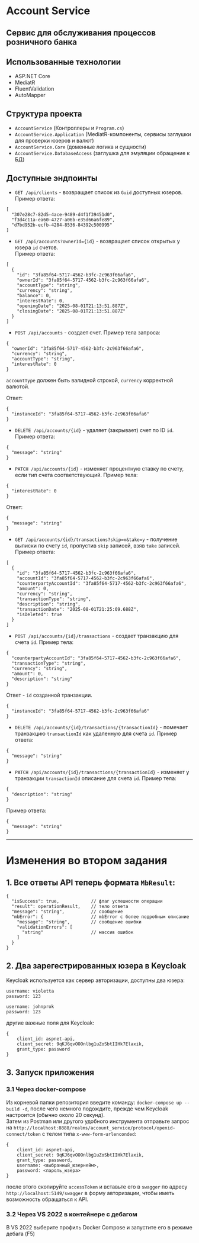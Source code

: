 # Account Service
## Сервис для обслуживания процессов розничного банка

## Использованные технологии
- ASP.NET Core
- MediatR
- FluentValidation
- AutoMapper

## Структура проекта
- `AccountService` (Контроллеры и `Program.cs`)
- `AccountService.Application` (MediatR-компоненты, сервисы заглушки для проверки юзеров и валют)
- `AccountService.Core` (доменные логика и сущности)
- `AccountService.DatabaseAccess` (заглушка для эмуляции обращение к БД)

## Доступные эндпоинты
- `GET /api/clients` - возвращает список из `Guid` доступных юзеров. \
Пример ответа:
```
[
  "307e28c7-82d5-4ace-9489-d4f1f39451d0",
  "f3d4c11a-ea60-4727-a06b-e35d66a6fe89",
  "d7bd952b-ecfb-4284-8536-84392c500995"
]
```

- `GET /api/accounts?ownerId={id}` - возвращает список открытых у юзера `id` счетов.\
Пример ответа:
```
[
  {
    "id": "3fa85f64-5717-4562-b3fc-2c963f66afa6",
    "ownerId": "3fa85f64-5717-4562-b3fc-2c963f66afa6",
    "accountType": "string",
    "currency": "string",
    "balance": 0,
    "interestRate": 0,
    "openingDate": "2025-08-01T21:13:51.887Z",
    "closingDate": "2025-08-01T21:13:51.887Z"
  }
]
```

- `POST /api/accounts` - создает счет. Пример тела запроса:
```
{
  "ownerId": "3fa85f64-5717-4562-b3fc-2c963f66afa6",
  "currency": "string",
  "accountType": "string",
  "interestRate": 0
}
```
`accountType` должен быть валидной строкой, `currency` корректной валютой.

Ответ:
```
{
  "instanceId": "3fa85f64-5717-4562-b3fc-2c963f66afa6"
}
```

- `DELETE /api/accounts/{id}` - удаляет (закрывает) счет по ID `id`.
Пример ответа:
```
{
  "message": "string"
}
```

- `PATCH /api/accounts/{id}` - изменяет процентную ставку по счету, если тип счета соответствующий. Пример тела:
```
{
  "interestRate": 0
}
```
Ответ:
```
{
  "message": "string"
}
```

- `GET /api/accounts/{id}/transactions?skip=x&take=y` - получение выписки по счету `id`, пропустив `skip` записей, взяв `take` записей.
Пример ответа:
```
[
  {
    "id": "3fa85f64-5717-4562-b3fc-2c963f66afa6",
    "accountId": "3fa85f64-5717-4562-b3fc-2c963f66afa6",
    "counterpartyAccountId": "3fa85f64-5717-4562-b3fc-2c963f66afa6",
    "amount": 0,
    "currency": "string",
    "transactionType": "string",
    "description": "string",
    "transactionDate": "2025-08-01T21:25:09.688Z",
    "isDeleted": true
  }
]
```

- `POST /api/accounts/{id}/transactions` - создает транзакцию для счета `id`. Пример тела:
```
{
  "counterpartyAccountId": "3fa85f64-5717-4562-b3fc-2c963f66afa6",
  "transactionType": "string",
  "currency": "string",
  "amount": 0,
  "description": "string"
}
```

Ответ - `id` созданной транзакции.
```
{
  "instanceId": "3fa85f64-5717-4562-b3fc-2c963f66afa6"
}
```

- `DELETE /api/accounts/{id}/transactions/{transactionId}` - помечает транзакцию `transactionId` как удаленную  для счета `id`. Пример ответа:
```
{
  "message": "string"
}
```

- `PATCH /api/accounts/{id}/transactions/{transactionId}` - изменяет у транзакции `transactionId` описание для счета `id`. Пример тела:

```
{
  "description": "string"
}
```
Пример ответа:
```
{
  "message": "string"
}
```

---
# Изменения во втором задания
## 1. Все ответы API теперь формата `MbResult`:
```
{
  "isSuccess": true,            // флаг успешности операции
  "result": operationResult,    // тело ответа
  "message": "string",          // сообщение
  "mbError": {                  // mbError с более подробным описание
    "message": "string",        // сообщение ошибки
    "validationErrors": [
      "string"                  // массив ошибок
    ]
  }
}
```

## 2. Два зарегестрированных юзера в Keycloak
Keycloak используется как сервер авторизации, доступны два юзера:
```
username: violetta
password: 123
```

```
username: johnprok
password: 123
```

другие важные поля для Keycloak:
```
{
    client_id: aspnet-api,
    client_secret: 9qKJ6qvOOOnlbg1uZoSbtIIHk7Elaxik,
    grant_type: password
}
```

## 3. Запуск приложения
### 3.1 Через docker-compose
Из корневой папки репозитория введите команду: `docker-compose up --build -d`, после чего немного подождите, прежде чем Keycloak настроится (обычно около 20 секунд).\
Затем из Postman или другого удобного инструмента отправьте запрос на `http://localhost:8888/realms/account_service/protocol/openid-connect/token`
с телом типа `x-www-form-urlenconded`: 
```
{
    client_id: aspnet-api,
    client_secret: 9qKJ6qvOOOnlbg1uZoSbtIIHk7Elaxik,
    grant_type: password,
    username: <выбранный_юзернейм>,
    password: <пароль_юзера>
}
```
после этого скопируйте `accessToken` и вставьте его в `swagger` по адресу `http://localhost:5149/swagger` в форму авторизации, чтобы иметь возможность обращаться к API.

### 3.2 Через VS 2022 в контейнере с дебагом
В VS 2022 выберите профиль Docker Compose и запустите его в режиме дебага (F5)